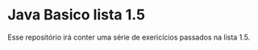 # Java Basico lista 1.5

Esse repositório irá conter uma série de exericícios passados na lista 1.5.
